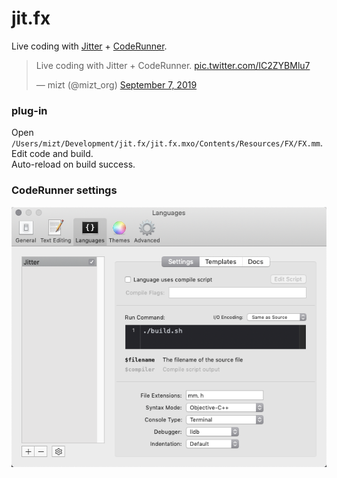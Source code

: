 # jit.fx

Live coding with [Jitter](https://cycling74.com/) + [CodeRunner](https://coderunnerapp.com/).

<blockquote class="twitter-tweet"><p lang="en" dir="ltr">Live coding with Jitter + CodeRunner. <a href="https://t.co/IC2ZYBMlu7">pic.twitter.com/IC2ZYBMlu7</a></p>&mdash; mizt (@mizt_org) <a href="https://twitter.com/mizt_org/status/1170305339964575744?ref_src=twsrc%5Etfw">September 7, 2019</a></blockquote> <script async src="https://platform.twitter.com/widgets.js" charset="utf-8"></script>

### plug-in 

Open `/Users/mizt/Development/jit.fx/jit.fx.mxo/Contents/Resources/FX/FX.mm`.  
Edit code and build.  
Auto-reload on build success.


### CodeRunner settings

![](./settings.png)
